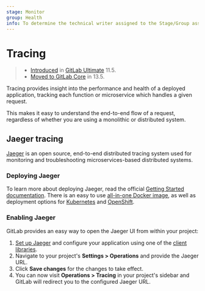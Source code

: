 ```yaml
---
stage: Monitor
group: Health
info: To determine the technical writer assigned to the Stage/Group associated with this page, see https://about.gitlab.com/handbook/engineering/ux/technical-writing/#designated-technical-writers
---
```


# Tracing

> - [Introduced](https://gitlab.com/gitlab-org/gitlab/-/merge_requests/7903) in [GitLab Ultimate](https://about.gitlab.com/pricing/) 11.5.
> - [Moved to GitLab Core](https://gitlab.com/gitlab-org/gitlab/-/issues/42645) in 13.5.

Tracing provides insight into the performance and health of a deployed application,
tracking each function or microservice which handles a given request.

This makes it easy to
understand the end-to-end flow of a request, regardless of whether you are using a monolithic or distributed system.

## Jaeger tracing

[Jaeger](https://www.jaegertracing.io/) is an open source, end-to-end distributed
tracing system used for monitoring and troubleshooting microservices-based distributed
systems.

### Deploying Jaeger

To learn more about deploying Jaeger, read the official
[Getting Started documentation](https://www.jaegertracing.io/docs/latest/getting-started/).
There is an easy to use [all-in-one Docker image](https://www.jaegertracing.io/docs/latest/getting-started/#AllinoneDockerimage),
as well as deployment options for [Kubernetes](https://github.com/jaegertracing/jaeger-kubernetes)
and [OpenShift](https://github.com/jaegertracing/jaeger-openshift).

### Enabling Jaeger

GitLab provides an easy way to open the Jaeger UI from within your project:

1. [Set up Jaeger](https://www.jaegertracing.io) and configure your application using one of the
   [client libraries](https://www.jaegertracing.io/docs/latest/client-libraries/).
1. Navigate to your project's **Settings > Operations** and provide the Jaeger URL.
1. Click **Save changes** for the changes to take effect.
1. You can now visit **Operations > Tracing** in your project's sidebar and
   GitLab will redirect you to the configured Jaeger URL.
